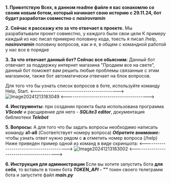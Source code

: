 **1. Приветствую Всех, в данном readme файле я вас ознакомлю со своим новым ботом, который начинает свою историю с 29.11.24, бот будет разработан совместно с** ***nasirovramin***

**2. Сейчас я расскажу кто за что отвечает в проекте.**
   Мы разрабатывали проект совместно, у каждого были свои цели
   К примеру каждый из нас писал примерно половину кода, тоесть я писал /help, ***nasirovramin*** половину вопросов,
   как и я, в общем с командной работой у нас все в порядке

**3. За что отвечает данный бот? Сейчас все обьясним:**
   Данный бот отвечает за поддержку интернет магазина "Продаем все на свете", данный бот поможет вам решить
   любые проблемы связанные с этим магазином, также бот автоматически отвечает на блок вопросов.

   Для того что бы узнать список вопросов в боте, используйте команду Help, Start.
   <---------------------------------------->
   ![Image20241213183049](https://github.com/user-attachments/assets/c63d7c34-2c49-4a78-9479-6a4fe6f2a6f2)
   <---------------------------------------->

**4. Инструменты:**
    при создании проекта была использована программа ***VScode*** и расщирение для него - ***SQLite3 editor***, документация
    библиотеки ***Telebot***
 
 **5. Вопросы:**
    А для того что бы задать вопросы необходимо написать команду **a1-a6** (Соответствует номеру вопроса)
    ***Обратите внимание:*** чтобы узнать ответ нужно рядом с **a** отметить номер вопроса (/help)
    Ниже приведен пример одной из команд в виде скриншота:
   <---------------------------------------->
   ![Image20241213183002](https://github.com/user-attachments/assets/ab9ad749-202b-485f-824f-6fc574aaee97)
   <---------------------------------------->

**6. Инструкция для администрации**
   Если вы хотите запустить бота **для себя**, то вставьте в токен бота ***TOKEN_API - ""*** токен своего телеграмм бота и запустите файл ***main.py***









